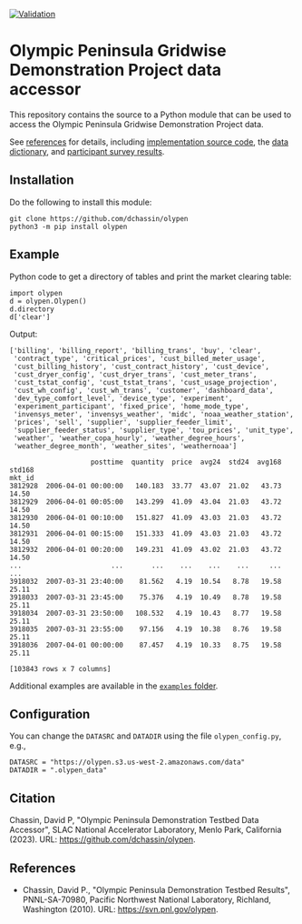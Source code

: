 [![Validation](../../actions/workflows/validate.yml/badge.svg)](../../actions/workflows/validate.yml)

# Olympic Peninsula Gridwise Demonstration Project data accessor

This repository contains the source to a Python module that can be used to access the Olympic Peninsula Gridwise Demonstration Project data.

See [references](references) for details, including [implementation source code](references/source), the [data dictionary](references/data_dictionary.csv), and [participant survey results](references/surveys). 

## Installation

Do the following to install this module:

~~~
git clone https://github.com/dchassin/olypen
python3 -m pip install olypen
~~~

## Example

Python code to get a directory of tables and print the market clearing table:
~~~
import olypen
d = olypen.Olypen()
d.directory
d['clear']
~~~

Output:
~~~
['billing', 'billing_report', 'billing_trans', 'buy', 'clear',
 'contract_type', 'critical_prices', 'cust_billed_meter_usage',
 'cust_billing_history', 'cust_contract_history', 'cust_device',
 'cust_dryer_config', 'cust_dryer_trans', 'cust_meter_trans',
 'cust_tstat_config', 'cust_tstat_trans', 'cust_usage_projection',
 'cust_wh_config', 'cust_wh_trans', 'customer', 'dashboard_data',
 'dev_type_comfort_level', 'device_type', 'experiment',
 'experiment_participant', 'fixed_price', 'home_mode_type',
 'invensys_meter', 'invensys_weather', 'midc', 'noaa_weather_station',
 'prices', 'sell', 'supplier', 'supplier_feeder_limit',
 'supplier_feeder_status', 'supplier_type', 'tou_prices', 'unit_type',
 'weather', 'weather_copa_hourly', 'weather_degree_hours',
 'weather_degree_month', 'weather_sites', 'weathernoaa']

                    posttime  quantity  price  avg24  std24  avg168  std168
mkt_id                                                                     
3812928  2006-04-01 00:00:00   140.183  33.77  43.07  21.02   43.73   14.50
3812929  2006-04-01 00:05:00   143.299  41.09  43.04  21.03   43.72   14.50
3812930  2006-04-01 00:10:00   151.827  41.09  43.03  21.03   43.72   14.50
3812931  2006-04-01 00:15:00   151.333  41.09  43.03  21.03   43.72   14.50
3812932  2006-04-01 00:20:00   149.231  41.09  43.02  21.03   43.72   14.50
...                      ...       ...    ...    ...    ...     ...     ...
3918032  2007-03-31 23:40:00    81.562   4.19  10.54   8.78   19.58   25.11
3918033  2007-03-31 23:45:00    75.376   4.19  10.49   8.78   19.58   25.11
3918034  2007-03-31 23:50:00   108.532   4.19  10.43   8.77   19.58   25.11
3918035  2007-03-31 23:55:00    97.156   4.19  10.38   8.76   19.58   25.11
3918036  2007-04-01 00:00:00    87.457   4.19  10.33   8.75   19.58   25.11

[103843 rows x 7 columns]
~~~

Additional examples are available in the [`examples` folder](examples).

## Configuration

You can change the `DATASRC` and `DATADIR` using the file `olypen_config.py`, e.g.,

~~~
DATASRC = "https://olypen.s3.us-west-2.amazonaws.com/data"
DATADIR = ".olypen_data"
~~~

## Citation

Chassin, David P, "Olympic Peninsula Demonstration Testbed Data Accessor", SLAC National Accelerator Laboratory, Menlo Park, California (2023). URL: https://github.com/dchassin/olypen.

## References

* Chassin, David P., "Olympic Peninsula Demonstration Testbed Results", PNNL-SA-70980, Pacific Northwest National Laboratory, Richland, Washington (2010). URL: https://svn.pnl.gov/olypen.

